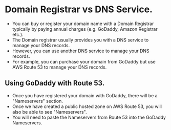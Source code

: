 # **Domain Registrar vs DNS Service.**

* You can buy or register your domain name with a Domain Registrar typically by paying annual charges (e.g. GoDaddy, Amazon Registrar etc.).
* The Domain registrar usually provides you with a DNS service to manage your DNS records.
* However, you can use another DNS service to manage your DNS records.
* For example, you can purchase your domain from GoDaddy but use AWS Route 53 to manage your DNS records.

## **Using GoDaddy with Route 53.**

* Once you have registered your domain with GoDaddy, there will be a "Nameservers" section.
* Once we have created a public hosted zone on AWS Route 53, you will also be able to see "Nameservers".
* You will need to paste the Nameservers from Route 53 into the GoDaddy Nameservers.